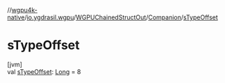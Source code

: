//[wgpu4k-native](../../../../index.md)/[io.ygdrasil.wgpu](../../index.md)/[WGPUChainedStructOut](../index.md)/[Companion](index.md)/[sTypeOffset](s-type-offset.md)

# sTypeOffset

[jvm]\
val [sTypeOffset](s-type-offset.md): [Long](https://kotlinlang.org/api/core/kotlin-stdlib/kotlin/-long/index.html) = 8